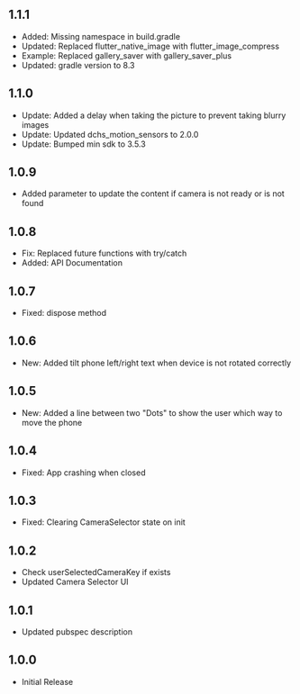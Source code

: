 ## 1.1.1

- Added: Missing namespace in build.gradle
- Updated: Replaced flutter_native_image with flutter_image_compress
- Example: Replaced gallery_saver with gallery_saver_plus
- Updated: gradle version to 8.3

## 1.1.0

- Update: Added a delay when taking the picture to prevent taking blurry images
- Update: Updated dchs_motion_sensors to 2.0.0
- Update: Bumped min sdk to 3.5.3
## 1.0.9

- Added parameter to update the content if camera is not ready or is not found

## 1.0.8

- Fix: Replaced future functions with try/catch
- Added: API Documentation

## 1.0.7

- Fixed: dispose method

## 1.0.6

- New: Added tilt phone left/right text when device is not rotated correctly

## 1.0.5

- New: Added a line between two "Dots" to show the user which way to move the phone

## 1.0.4

- Fixed: App crashing when closed

## 1.0.3

- Fixed: Clearing CameraSelector state on init

## 1.0.2

- Check userSelectedCameraKey if exists
- Updated Camera Selector UI

## 1.0.1

- Updated pubspec description

## 1.0.0

- Initial Release